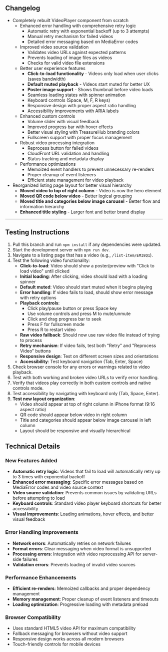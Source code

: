 ## Changelog

- Completely rebuilt VideoPlayer component from scratch
  - Enhanced error handling with comprehensive retry logic
    - Automatic retry with exponential backoff (up to 3 attempts)
    - Manual retry mechanism for failed videos
    - Detailed error messaging based on MediaError codes
  - Improved video source validation
    - Validates video URLs against expected patterns
    - Prevents loading of image files as videos
    - Checks for valid video file extensions
  - Better user experience features
    - **Click-to-load functionality** - Videos only load when user clicks (saves bandwidth)
    - **Default muted playback** - Videos start muted for better UX
    - **Poster image support** - Shows thumbnail before video loads
    - Seamless loading states with spinner animation
    - Keyboard controls (Space, M, F, R keys)
    - Responsive design with proper aspect ratio handling
    - Accessibility improvements with ARIA labels
  - Enhanced custom controls
    - Volume slider with visual feedback
    - Improved progress bar with hover effects
    - Better visual styling with TreasureHub branding colors
    - Fullscreen support with proper focus management
  - Robust video processing integration
    - Reprocess button for failed videos
    - CloudFront URL validation and handling
    - Status tracking and metadata display
  - Performance optimizations
    - Memoized event handlers to prevent unnecessary re-renders
    - Proper cleanup of event listeners
    - Efficient state management for video playback
- Reorganized listing page layout for better visual hierarchy
  - **Moved video to top of right column** - Video is now the hero element
  - **Moved QR code below video** - Better logical grouping
  - **Moved title and categories below image carousel** - Better flow and information hierarchy
  - **Enhanced title styling** - Larger font and better brand display

---

## Testing Instructions

1. Pull this branch and run `npm install` if any dependencies were updated.
2. Start the development server with `npm run dev`.
3. Navigate to a listing page that has a video (e.g., `/list-item/EMI8Q1`).
4. Test the following video functionality:
   - **Click-to-load**: Video should show a poster/preview with "Click to load video" until clicked
   - **Initial loading**: After clicking, video should load with a loading spinner
   - **Default muted**: Video should start muted when it begins playing
   - **Error handling**: If video fails to load, should show error message with retry options
   - **Playback controls**: 
     - Click play/pause button or press Space key
     - Use volume controls and press M to mute/unmute
     - Click and drag progress bar to seek
     - Press F for fullscreen mode
     - Press R to restart video
   - **Raw video fallback**: Should now use raw video file instead of trying to process
   - **Retry mechanism**: If video fails, test both "Retry" and "Reprocess Video" buttons
   - **Responsive design**: Test on different screen sizes and orientations
   - **Accessibility**: Test keyboard navigation (Tab, Enter, Space)
5. Check browser console for any errors or warnings related to video playback.
6. Test with both working and broken video URLs to verify error handling.
7. Verify that videos play correctly in both custom controls and native controls mode.
8. Test accessibility by navigating with keyboard only (Tab, Space, Enter).
9. **Test new layout organization**:
   - Video should appear at top of right column in iPhone format (9:16 aspect ratio)
   - QR code should appear below video in right column
   - Title and categories should appear below image carousel in left column
   - Layout should be responsive and visually hierarchical

## Technical Details

### New Features Added
- **Automatic retry logic**: Videos that fail to load will automatically retry up to 3 times with exponential backoff
- **Enhanced error messaging**: Specific error messages based on MediaError codes and video source context
- **Video source validation**: Prevents common issues by validating URLs before attempting to load
- **Keyboard controls**: Standard video player keyboard shortcuts for better accessibility
- **Visual improvements**: Loading animations, hover effects, and better visual feedback

### Error Handling Improvements
- **Network errors**: Automatically retries on network failures
- **Format errors**: Clear messaging when video format is unsupported
- **Processing errors**: Integration with video reprocessing API for server-side failures
- **Validation errors**: Prevents loading of invalid video sources

### Performance Enhancements
- **Efficient re-renders**: Memoized callbacks and proper dependency management
- **Memory management**: Proper cleanup of event listeners and timeouts
- **Loading optimization**: Progressive loading with metadata preload

### Browser Compatibility
- Uses standard HTML5 video API for maximum compatibility
- Fallback messaging for browsers without video support
- Responsive design works across all modern browsers
- Touch-friendly controls for mobile devices
